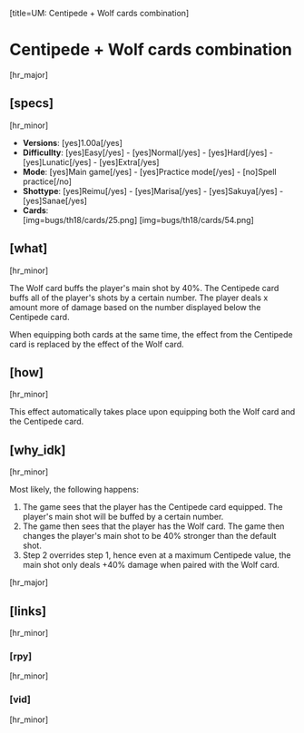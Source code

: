 [title=UM: Centipede + Wolf cards combination]
# Centipede + Wolf cards combination

[hr_major]
## [specs]
[hr_minor]

* **Versions**: [yes]1.00a[/yes]
* **Difficullty**: [yes]Easy[/yes] - [yes]Normal[/yes] - [yes]Hard[/yes] - [yes]Lunatic[/yes] - [yes]Extra[/yes]
* **Mode**: [yes]Main game[/yes] - [yes]Practice mode[/yes] - [no]Spell practice[/no]
* **Shottype**: [yes]Reimu[/yes] - [yes]Marisa[/yes] - [yes]Sakuya[/yes] - [yes]Sanae[/yes]
* **Cards**:  
[img=bugs/th18/cards/25.png] [img=bugs/th18/cards/54.png]

## [what]
[hr_minor]

The Wolf card buffs the player's main shot by 40%.
The Centipede card buffs all of the player's shots by a certain number. The player deals x amount more of damage based on the number displayed below the Centipede card.

When equipping both cards at the same time, the effect from the Centipede card is replaced by the effect of the Wolf card.

## [how]
[hr_minor]

This effect automatically takes place upon equipping both the Wolf card and the Centipede card.

## [why_idk]
[hr_minor]

Most likely, the following happens:
1. The game sees that the player has the Centipede card equipped. The player's main shot will be buffed by a certain number.
2. The game then sees that the player has the Wolf card. The game then changes the player's main shot to be 40% stronger than the default shot.
3. Step 2 overrides step 1, hence even at a maximum Centipede value, the main shot only deals +40% damage when paired with the Wolf card.


[hr_major]
## [links]
[hr_minor]
### [rpy]
[hr_minor]
### [vid]
[hr_minor]
